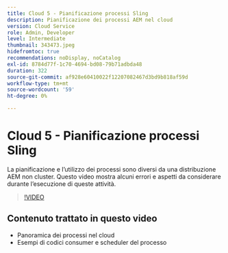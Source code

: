 ```yaml
---
title: Cloud 5 - Pianificazione processi Sling
description: Pianificazione dei processi AEM nel cloud
version: Cloud Service
role: Admin, Developer
level: Intermediate
thumbnail: 343473.jpeg
hidefromtoc: true
recommendations: noDisplay, noCatalog
exl-id: 8784d77f-1c70-4694-bd08-79b71adbda48
duration: 322
source-git-commit: af928e60410022f12207082467d3bd9b818af59d
workflow-type: tm+mt
source-wordcount: '59'
ht-degree: 0%

---
```


# Cloud 5 - Pianificazione processi Sling

La pianificazione e l’utilizzo dei processi sono diversi da una distribuzione AEM non cluster. Questo video mostra alcuni errori e aspetti da considerare durante l’esecuzione di queste attività.

>[!VIDEO](https://video.tv.adobe.com/v/343473?quality=12&learn=on)

## Contenuto trattato in questo video

+ Panoramica dei processi nel cloud
+ Esempi di codici consumer e scheduler del processo
